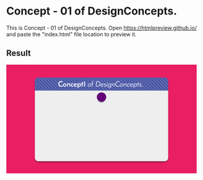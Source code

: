 Concept - 01 of DesignConcepts.
==============================

This is Concept - 01 of DesignConcepts.
Open https://htmlpreview.github.io/ and paste the "index.html" file location to preview it.

Result
-----------
<p align="center">
  <img src="c01.png"/>
</p>
